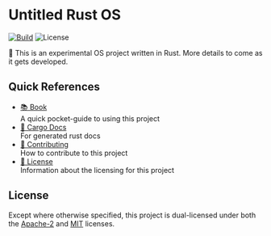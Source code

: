# Untitled Rust OS

[![Build]][build-workflow]
![License]

🚧 This is an experimental OS project written in Rust. More details to come
as it gets developed.

## Quick References

* [📚 Book](https://bitwizeshift.github.io/experimental-rust-os/book/) \
  A quick pocket-guide to using this project
* [📄 Cargo Docs](https://bitwizeshift.github.io/experimental-rust-os) \
  For generated rust docs
* [🚀 Contributing](.github/CONTRIBUTING.md) \
  How to contribute to this project
* [💼 License](#license) \
  Information about the licensing for this project

## License

Except where otherwise specified, this project is dual-licensed under both the
[Apache-2] and [MIT] licenses.

[Apache-2]: https://opensource.org/license/apache-2-0/
[MIT]: http://opensource.org/licenses/MIT/
[Build]: https://img.shields.io/github/actions/workflow/status/bitwizeshift/experimental-rust-os/.github%2Fworkflows%2Fbuild.yaml
[build-workflow]: https://github.com/bitwizeshift/experimental-rust-os/actions/workflows/build.yaml
[License]: https://img.shields.io/github/license/bitwizeshift/experimental-rust-os
